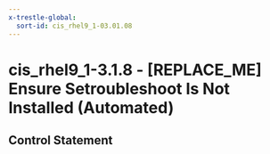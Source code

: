 ```yaml
---
x-trestle-global:
  sort-id: cis_rhel9_1-03.01.08
---
```


# cis_rhel9_1-3.1.8 - \[REPLACE_ME\] Ensure Setroubleshoot Is Not Installed (Automated)

## Control Statement
